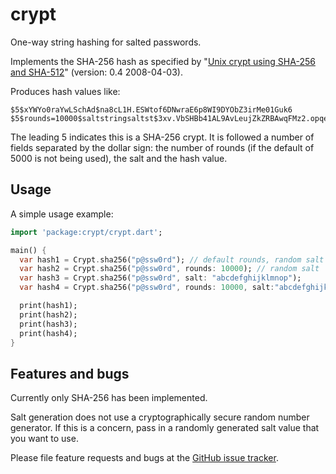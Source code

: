 # crypt

One-way string hashing for salted passwords.

Implements the SHA-256 hash as specified by "[Unix crypt using SHA-256
and SHA-512][crypt-sha2]" (version: 0.4 2008-04-03).

Produces hash values like:

```
$5$xYWYo0raYwLSchAd$na8cL1H.ESWtof6DNwraE6p8WI9DYObZ3irMe01Guk6
$5$rounds=10000$saltstringsaltst$3xv.VbSHBb41AL9AvLeujZkZRBAwqFMz2.opqey6IcA
```

The leading $5$ indicates this is a SHA-256 crypt. It is followed a
number of fields separated by the dollar sign: the number of rounds
(if the default of 5000 is not being used), the salt and the hash
value.

## Usage

A simple usage example:

```dart
import 'package:crypt/crypt.dart';

main() {
  var hash1 = Crypt.sha256("p@ssw0rd"); // default rounds, random salt
  var hash2 = Crypt.sha256("p@ssw0rd", rounds: 10000); // random salt
  var hash3 = Crypt.sha256("p@ssw0rd", salt: "abcdefghijklmnop");
  var hash4 = Crypt.sha256("p@ssw0rd", rounds: 10000, salt:"abcdefghijklmnop");

  print(hash1);
  print(hash2);
  print(hash3);
  print(hash4);
}
```

## Features and bugs

Currently only SHA-256 has been implemented.

Salt generation does not use a cryptographically secure random number
generator. If this is a concern, pass in a randomly generated salt
value that you want to use.

Please file feature requests and bugs at the [GitHub issue tracker][tracker].

[crypt-sha2]: http://www.akkadia.org/drepper/SHA-crypt.txt
[tracker]: https://github.com/hoylen/dart-crypt/issues
